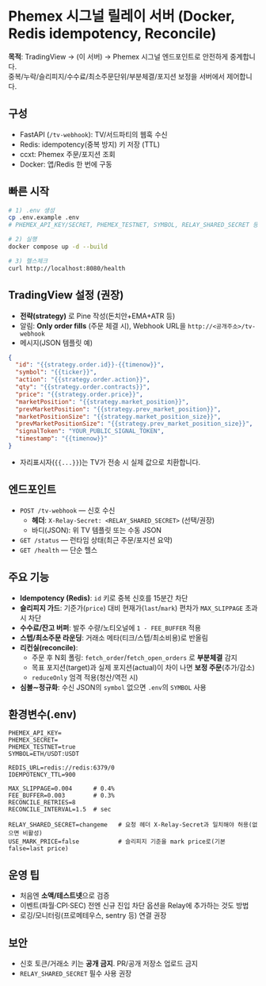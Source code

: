 
# Phemex 시그널 릴레이 서버 (Docker, Redis idempotency, Reconcile)

**목적**: TradingView → (이 서버) → Phemex 시그널 엔드포인트로 안전하게 중계합니다.  
중복/누락/슬리피지/수수료/최소주문단위/부분체결/포지션 보정을 서버에서 제어합니다.

## 구성
- FastAPI (`/tv-webhook`): TV/서드파티의 웹훅 수신
- Redis: idempotency(중복 방지) 키 저장 (TTL)
- ccxt: Phemex 주문/포지션 조회
- Docker: 앱/Redis 한 번에 구동

## 빠른 시작
```bash
# 1) .env 생성
cp .env.example .env
# PHEMEX_API_KEY/SECRET, PHEMEX_TESTNET, SYMBOL, RELAY_SHARED_SECRET 등 채우기

# 2) 실행
docker compose up -d --build

# 3) 헬스체크
curl http://localhost:8080/health
```

## TradingView 설정 (권장)
- **전략(strategy)** 로 Pine 작성(돈치안+EMA+ATR 등)
- 알림: **Only order fills** (주문 체결 시), Webhook URL을 `http://<공개주소>/tv-webhook`
- 메시지(JSON 템플릿 예)
```json
{
  "id": "{{strategy.order.id}}-{{timenow}}",
  "symbol": "{{ticker}}",
  "action": "{{strategy.order.action}}",
  "qty": "{{strategy.order.contracts}}",
  "price": "{{strategy.order.price}}",
  "marketPosition": "{{strategy.market_position}}",
  "prevMarketPosition": "{{strategy.prev_market_position}}",
  "marketPositionSize": "{{strategy.market_position_size}}",
  "prevMarketPositionSize": "{{strategy.prev_market_position_size}}",
  "signalToken": "YOUR_PUBLIC_SIGNAL_TOKEN",
  "timestamp": "{{timenow}}"
}
```
- 자리표시자(`{{...}}`)는 TV가 전송 시 실제 값으로 치환합니다.

## 엔드포인트
- `POST /tv-webhook` — 신호 수신
  - **헤더**: `X-Relay-Secret: <RELAY_SHARED_SECRET>` (선택/권장)
  - 바디(JSON): 위 TV 템플릿 또는 수동 JSON
- `GET /status` — 런타임 상태(최근 주문/포지션 요약)
- `GET /health` — 단순 헬스

## 주요 기능
- **Idempotency (Redis)**: `id` 키로 중복 신호를 15분간 차단
- **슬리피지 가드**: 기준가(`price`) 대비 현재가(`last`/`mark`) 편차가 `MAX_SLIPPAGE` 초과 시 차단
- **수수료/잔고 버퍼**: 발주 수량/노티오널에 `1 - FEE_BUFFER` 적용
- **스텝/최소주문 라운딩**: 거래소 메타(티크/스텝/최소비용)로 반올림
- **리컨실(reconcile)**:
  - 주문 후 N회 폴링: `fetch_order`/`fetch_open_orders` 로 **부분체결** 감지
  - 목표 포지션(target)과 실제 포지션(actual)이 차이 나면 **보정 주문**(추가/감소)
  - `reduceOnly` 엄격 적용(청산/역전 시)
- **심볼∼정규화**: 수신 JSON의 `symbol` 없으면 `.env`의 `SYMBOL` 사용

## 환경변수(.env)
```
PHEMEX_API_KEY=
PHEMEX_SECRET=
PHEMEX_TESTNET=true
SYMBOL=ETH/USDT:USDT

REDIS_URL=redis://redis:6379/0
IDEMPOTENCY_TTL=900

MAX_SLIPPAGE=0.004      # 0.4%
FEE_BUFFER=0.003        # 0.3%
RECONCILE_RETRIES=8
RECONCILE_INTERVAL=1.5  # sec

RELAY_SHARED_SECRET=changeme   # 요청 헤더 X-Relay-Secret과 일치해야 허용(없으면 비활성)
USE_MARK_PRICE=false           # 슬리피지 기준을 mark price로(기본 false=last price)
```

## 운영 팁
- 처음엔 **소액/테스트넷**으로 검증
- 이벤트(파월·CPI·SEC) 전엔 신규 진입 차단 옵션을 Relay에 추가하는 것도 방법
- 로깅/모니터링(프로메테우스, sentry 등) 연결 권장

## 보안
- 신호 토큰/거래소 키는 **공개 금지**. PR/공개 저장소 업로드 금지
- `RELAY_SHARED_SECRET` 필수 사용 권장
